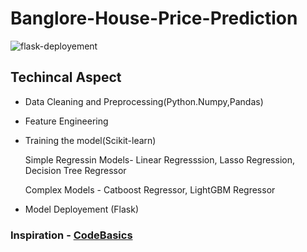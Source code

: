 # Banglore-House-Price-Prediction

![flask-deployement](https://user-images.githubusercontent.com/42634704/143671950-4959a744-9afc-4f77-8f1b-4dd4d8f27781.png)

## Techincal Aspect
* Data Cleaning and Preprocessing(Python.Numpy,Pandas)
* Feature Engineering 
* Training the model(Scikit-learn)

  Simple Regressin Models- Linear Regresssion, Lasso Regression, Decision Tree Regressor
  
  Complex Models - Catboost Regressor, LightGBM Regressor
 * Model Deployement (Flask)


### Inspiration - [CodeBasics](https://youtu.be/rdfbcdP75KI)
